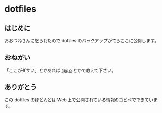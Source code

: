 # dotfiles
## はじめに
おおつねさんに怒られたので dotfiles のバックアップがてらここに公開します。

## おねがい
「ここがダサい」とかあれば [@qlo](https://x.com/qlo) とかで教えて下さい。

## ありがとう
この dotfiles のほとんどは Web 上で公開されている情報のコピペでできています。
